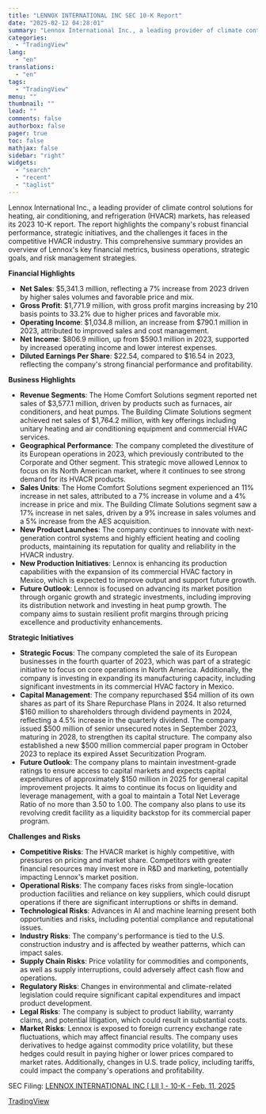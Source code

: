 ```yaml
---
title: "LENNOX INTERNATIONAL INC SEC 10-K Report"
date: "2025-02-12 04:28:01"
summary: "Lennox International Inc., a leading provider of climate control solutions for heating, air conditioning, and refrigeration (HVACR) markets, has released its 2023 10-K report. The report highlights the company's robust financial performance, strategic initiatives, and the challenges it faces in the competitive HVACR industry. This comprehensive summary provides an overview..."
categories:
  - "TradingView"
lang:
  - "en"
translations:
  - "en"
tags:
  - "TradingView"
menu: ""
thumbnail: ""
lead: ""
comments: false
authorbox: false
pager: true
toc: false
mathjax: false
sidebar: "right"
widgets:
  - "search"
  - "recent"
  - "taglist"
---
```


Lennox International Inc., a leading provider of climate control solutions for heating, air conditioning, and refrigeration (HVACR) markets, has released its 2023 10-K report. The report highlights the company's robust financial performance, strategic initiatives, and the challenges it faces in the competitive HVACR industry. This comprehensive summary provides an overview of Lennox's key financial metrics, business operations, strategic goals, and risk management strategies.

**Financial Highlights**

* **Net Sales**: $5,341.3 million, reflecting a 7% increase from 2023 driven by higher sales volumes and favorable price and mix.
* **Gross Profit**: $1,771.9 million, with gross profit margins increasing by 210 basis points to 33.2% due to higher prices and favorable mix.
* **Operating Income**: $1,034.8 million, an increase from $790.1 million in 2023, attributed to improved sales and cost management.
* **Net Income**: $806.9 million, up from $590.1 million in 2023, supported by increased operating income and lower interest expenses.
* **Diluted Earnings Per Share**: $22.54, compared to $16.54 in 2023, reflecting the company's strong financial performance and profitability.

**Business Highlights**

* **Revenue Segments**: The Home Comfort Solutions segment reported net sales of $3,577.1 million, driven by products such as furnaces, air conditioners, and heat pumps. The Building Climate Solutions segment achieved net sales of $1,764.2 million, with key offerings including unitary heating and air conditioning equipment and commercial HVAC services.
* **Geographical Performance**: The company completed the divestiture of its European operations in 2023, which previously contributed to the Corporate and Other segment. This strategic move allowed Lennox to focus on its North American market, where it continues to see strong demand for its HVACR products.
* **Sales Units**: The Home Comfort Solutions segment experienced an 11% increase in net sales, attributed to a 7% increase in volume and a 4% increase in price and mix. The Building Climate Solutions segment saw a 17% increase in net sales, driven by a 9% increase in sales volumes and a 5% increase from the AES acquisition.
* **New Product Launches**: The company continues to innovate with next-generation control systems and highly efficient heating and cooling products, maintaining its reputation for quality and reliability in the HVACR industry.
* **New Production Initiatives**: Lennox is enhancing its production capabilities with the expansion of its commercial HVAC factory in Mexico, which is expected to improve output and support future growth.
* **Future Outlook**: Lennox is focused on advancing its market position through organic growth and strategic investments, including improving its distribution network and investing in heat pump growth. The company aims to sustain resilient profit margins through pricing excellence and productivity enhancements.

**Strategic Initiatives**

* **Strategic Focus**: The company completed the sale of its European businesses in the fourth quarter of 2023, which was part of a strategic initiative to focus on core operations in North America. Additionally, the company is investing in expanding its manufacturing capacity, including significant investments in its commercial HVAC factory in Mexico.
* **Capital Management**: The company repurchased $54 million of its own shares as part of its Share Repurchase Plans in 2024. It also returned $160 million to shareholders through dividend payments in 2024, reflecting a 4.5% increase in the quarterly dividend. The company issued $500 million of senior unsecured notes in September 2023, maturing in 2028, to strengthen its capital structure. The company also established a new $500 million commercial paper program in October 2023 to replace its expired Asset Securitization Program.
* **Future Outlook**: The company plans to maintain investment-grade ratings to ensure access to capital markets and expects capital expenditures of approximately $150 million in 2025 for general capital improvement projects. It aims to continue its focus on liquidity and leverage management, with a goal to maintain a Total Net Leverage Ratio of no more than 3.50 to 1.00. The company also plans to use its revolving credit facility as a liquidity backstop for its commercial paper program.

**Challenges and Risks**

* **Competitive Risks**: The HVACR market is highly competitive, with pressures on pricing and market share. Competitors with greater financial resources may invest more in R&D and marketing, potentially impacting Lennox's market position.
* **Operational Risks**: The company faces risks from single-location production facilities and reliance on key suppliers, which could disrupt operations if there are significant interruptions or shifts in demand.
* **Technological Risks**: Advances in AI and machine learning present both opportunities and risks, including potential compliance and reputational issues.
* **Industry Risks**: The company's performance is tied to the U.S. construction industry and is affected by weather patterns, which can impact sales.
* **Supply Chain Risks**: Price volatility for commodities and components, as well as supply interruptions, could adversely affect cash flow and operations.
* **Regulatory Risks**: Changes in environmental and climate-related legislation could require significant capital expenditures and impact product development.
* **Legal Risks**: The company is subject to product liability, warranty claims, and potential litigation, which could result in substantial costs.
* **Market Risks**: Lennox is exposed to foreign currency exchange rate fluctuations, which may affect financial results. The company uses derivatives to hedge against commodity price volatility, but these hedges could result in paying higher or lower prices compared to market rates. Additionally, changes in U.S. trade policy, including tariffs, could impact the company's operations and profitability.

SEC Filing: [LENNOX INTERNATIONAL INC [ LII ] - 10-K - Feb. 11, 2025](https://www.sec.gov/Archives/edgar/data/1069202/000162828025004859/lii-20241231.htm)

[TradingView](https://www.tradingview.com/news/tradingview:d3bab89cfe309:0-lennox-international-inc-sec-10-k-report/)
